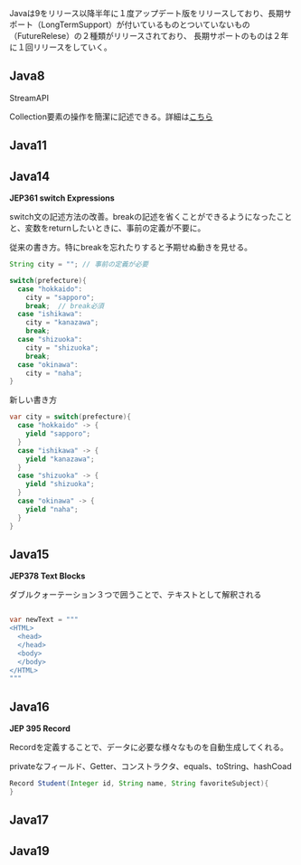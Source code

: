 Javaは9をリリース以降半年に１度アップデート版をリリースしており、長期サポート（LongTermSupport）が付いているものとついていないもの（FutureRelese）の２種類がリリースされており、
長期サポートのものは２年に１回リリースをしていく。

## Java8

StreamAPI

Collection要素の操作を簡潔に記述できる。詳細は[こちら]()


## Java11

## Java14

**JEP361 switch Expressions**

switch文の記述方法の改善。breakの記述を省くことができるようになったことと、変数をreturnしたいときに、事前の定義が不要に。

従来の書き方。特にbreakを忘れたりすると予期せぬ動きを見せる。

```Java
String city = ""; // 事前の定義が必要

switch(prefecture){
  case "hokkaido":
    city = "sapporo";
    break;  // break必須
  case "ishikawa":
    city = "kanazawa";
    break;
  case "shizuoka":
    city = "shizuoka";
    break;
  case "okinawa":
    city = "naha";
}
```

新しい書き方

```Java
var city = switch(prefecture){
  case "hokkaido" -> {
    yield "sapporo";
  }
  case "ishikawa" -> {
    yield "kanazawa";
  }
  case "shizuoka" -> {
    yield "shizuoka";
  }
  case "okinawa" -> {
    yield "naha";
  }
}
```
## Java15

**JEP378 Text Blocks**

ダブルクォーテーション３つで囲うことで、テキストとして解釈される

```Java

var newText = """
<HTML>
  <head>
  </head>
  <body>
  </body>
</HTML>
"""
```

## Java16

**JEP 395 Record**

Recordを定義することで、データに必要な様々なものを自動生成してくれる。

privateなフィールド、Getter、コンストラクタ、equals、toString、hashCoad

```Java
Record Student(Integer id, String name, String favoriteSubject){
}
```

## Java17

## Java19


